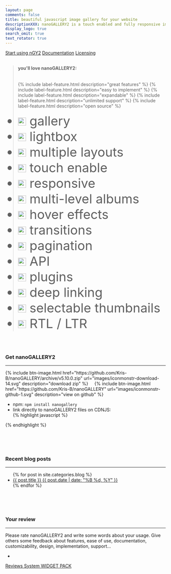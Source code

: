 ```yaml
---
layout: page
comments: false
title: beautiful javascript image gallery for your website
descriptionXXX: nanoGALLERY2 is a touch enabled and fully responsive image gallery with justified, cascading and grid layout.<br>It supports self hosted images and pulling in Flickr, Picasa and Google+ photo albums.
display_logo: true
search_omit: true
text_rotator: true
---
```


<script>
  $(document).ready(function () {

    jQuery("#nanoGalleryHead").css('visibility','visible').nanoGallery({
      //userID:'34858669@N00',kind:'flickr',
      //blackList:'doors|kampuchea|vietnam|thailand|laos|yunnan',
      
      // kind: 'picasa',
      // userID:'111186676244625461692',
      // blackList:'profil|scrapbook|Forhomepage',
      
      
      itemsBaseURL:             'https://source.unsplash.com/',
      items: [
        // ################# album PEOPLE
        {
          src: 'LyeduBb2Auk', srct: 'LyeduBb2Auk/133x200',
          title: 'people',
          kind: 'album', ID: 1, albumID: 0
        },
        {
          src: 'LyeduBb2Auk', srct: 'LyeduBb2Auk/133x200',
          title: 'by Roksolana Zasiadko',
          ID: 1000, albumID: 1
        }
/*
{
          src: 'uAgLGG1WBd4', srct: 'uAgLGG1WBd4/300x200',
          title: 'by Scott Webb',
          kind: 'image', ID: 1001, albumID: 1
        },
        {
          src: 'tBtuxtLvAZs', srct: 'tBtuxtLvAZs/300x200',
          title: 'by Matthew Wiebe',
          kind: 'image', ID: 1002, albumID: 1
        },
        {
          src: 'tBtuxtLvAZs', srct: 'tBtuxtLvAZs/154x200',
          title: 'by María Victoria Heredia Reyes',
          kind: 'image', ID: 1003, albumID: 1
        },
        {
          src: 'FhHGPO3aMsU', srct: 'FhHGPO3aMsU/300x200',
          title: 'by María Matteo Paganelli',
          kind: 'image', ID: 1004, albumID: 1
        },
        {
          src: 'uDAA35_fzcs', srct: 'uDAA35_fzcs/300x200',
          title: 'by Elijah Hail',
          kind: 'image', ID: 1005, albumID: 1
        },
        {
          src: 'IJ25m7fXqtk', srct: 'IJ25m7fXqtk/300x200',
          title: 'by Rodion Kutsaev',
          kind: 'image', ID: 1006, albumID: 1
        },
        {
          src: 'E9PJO_vL3E8', srct: 'E9PJO_vL3E8/396x200',
          title: 'by Todd Quackenbush',
          kind: 'image', ID: 1007, albumID: 1
        },
        {
          src: '8jqna7aA-vs', srct: '8jqna7aA-vs/300x200',
          title: 'by Abigail Keenan',
          kind: 'image', ID: 1008, albumID: 1
        },
        {
          src: 'Dwheufds6kQ', srct: 'Dwheufds6kQ/300x200',
          title: 'by Joshua Earle',
          kind: 'image', ID: 1009, albumID: 1
        },
        {
          src: 'v41pwp_RRJU', srct: 'v41pwp_RRJU/300x200',
          title: 'by Matthew Wiebe',
          kind: 'image', ID: 1010, albumID: 1
        },
        {
          src: 'DwTZwZYi9Ww', srct: 'DwTZwZYi9Ww/267x200',
          title: 'by Ilham Rahmansyah',
          kind: 'image', ID: 1011, albumID: 1
        },
        {
          src: '2FrX56QL7P8', srct: '2FrX56QL7P8/300x200',
          title: 'by Alexander Shustov',
          kind: 'image', ID: 1012, albumID: 1
        },
        {
          src: 'pwaaqfoMibI', srct: 'pwaaqfoMibI/302x200',
          title: 'by Tina Rataj',
          kind: 'image', ID: 1013, albumID: 1
        },
        {
          src: 'CMOa3H1SXG0', srct: 'CMOa3H1SXG0/133x200',
          title: 'byChristopher Sardegna',
          kind: 'image', ID: 1014, albumID: 1
        },
        {
          src: 'rHv6C-WTOls', srct: 'rHv6C-WTOls/300x200',
          title: 'by Ali Inay',
          kind: 'image', ID: 1015, albumID: 1
        },
        {
          src: '5tniytQs68E', srct: '5tniytQs68E/355x200',
          title: 'by Lechon Kirb',
          kind: 'image', ID: 1016, albumID: 1
        },
        {
          src: '2TlAsvhqiL0', srct: '2TlAsvhqiL0/300x200',
          title: 'by Eutah Mizushima',
          kind: 'image', ID: 1017, albumID: 1
        },
        {
          src: 'hiAdjnXZxl8', srct: 'hiAdjnXZxl8/300x200',
          title: 'by Benjamin Combs',
          kind: 'image', ID: 1018, albumID: 1
        },
        {
          src: 'J8k-gzI0Zy0', srct: 'J8k-gzI0Zy0/326x200',
          title: 'by Linh Nguyen',
          kind: 'image', ID: 1019, albumID: 1
        },
        {
          src: 'yvx7LSZSzeo', srct: 'yvx7LSZSzeo/300x200',
          title: 'by Lechon Kirb',
          kind: 'image', ID: 1020, albumID: 1
        },
        {
          src: 's00F6-W_OQ8', srct: 's00F6-W_OQ8/300x200',
          title: 'by Joshua Earle',
          kind: 'image', ID: 1021, albumID: 1
        }
        */
      ],
      //thumbnailWidth:300, thumbnailHeight:200,
      //thumbnailL1Width:'240C xs100C sm100C', thumbnailL1Height:'160C xs100C sm100C',
      thumbnailL1Width:'240 xs100C sm100C', thumbnailL1Height:'160 xs100C sm100C',
      thumbnailWidth:'auto', thumbnailHeight:'200 xs80 sm150 la250 xl290',
      thumbnailHoverEffect:[{'name':'imageScale150', 'duration':700},{'name':'labelAppear75', 'duration':400},{'name':'descriptionAppear', 'duration':1000}],
      
      //maxWidth:948,
      //thumbnailHoverEffect:'labelSlideUpTop,borderLighter',
      //thumbnailHoverEffect:'borderLighter',
      paginationMaxLinesPerPage:1,
      viewerDisplayLogo:true,
      photoSorting:'random',
      albumSorting:'random',
      imageTransition : 'slide',
      galleryToolbarWidthAligned:false,
      thumbnailLabel:{display:false,align:'center', position:'overImageOnMiddle'},
      thumbnailL1Label:{display:true,align:'center', position:'overImageOnMiddle'},
      touchAnimationL1: true,
      touchAnimation:false,
      i18n:{
        thumbnailImageDescription:'display photo', thumbnailImageDescription_FR:'afficher photo',
        thumbnailAlbumDescription:'display gallery', thumbnailAlbumDescription_FR:'afficher galerie'
      },
      viewerToolbar: { standard:'minimizeButton,pageCounter,playPauseButton,linkOriginalButton,label', autoMinimize:5000 },
      galleryFullpageButton:true,
      supportIE8: false,
      paginationDots: true,
      locationHash:true,
      breadcrumbAutoHideTopLevel:true
    });
  });  
</script>


<nav class="pagination" role="navigation">
<a markdown="0" class="btn" href="{{ site.url }}/quick-start/">Start using nGY2</a>
<a markdown="0" class="btn" href="{{ site.url }}/docs/">Documentation</a>
<a markdown="0" class="btnGreen" href="{{ site.url }}/licensing/">Licensing</a>
</nav>

<br>

<blockquote>
<nav class="pagination" role="navigation">
<b>you'll love nanoGALLERY2:</b><br><br><br>
{% include label-feature.html description="great features" %}
{% include label-feature.html description="easy to implement" %}
{% include label-feature.html description="expandable" %}
{% include label-feature.html description="unlimited support" %}
{% include label-feature.html description="open source" %}
<br>
<style>#js-rotating > li {font-size:2.5rem;}</style>
<ul id="js-rotating" style="padding:0px;">
  <li><img src="{{ site.url }}/images/iconmonstr-check-mark-12.svg" width="25"> gallery</li>
  <li><img src="{{ site.url }}/images/iconmonstr-check-mark-12.svg" width="25"> lightbox</li>
  <li><img src="{{ site.url }}/images/iconmonstr-check-mark-12.svg" width="25"> multiple layouts</li>
  <li><img src="{{ site.url }}/images/iconmonstr-check-mark-12.svg" width="25"> touch enable</li>
  <li><img src="{{ site.url }}/images/iconmonstr-check-mark-12.svg" width="25"> responsive</li>
  <li><img src="{{ site.url }}/images/iconmonstr-check-mark-12.svg" width="25"> multi-level albums</li>
  <li><img src="{{ site.url }}/images/iconmonstr-check-mark-12.svg" width="25"> hover effects</li>
  <li><img src="{{ site.url }}/images/iconmonstr-check-mark-12.svg" width="25"> transitions</li>
  <li><img src="{{ site.url }}/images/iconmonstr-check-mark-12.svg" width="25"> pagination</li>
  <li><img src="{{ site.url }}/images/iconmonstr-check-mark-12.svg" width="25"> API</li>
  <li><img src="{{ site.url }}/images/iconmonstr-check-mark-12.svg" width="25"> plugins</li>
  <li><img src="{{ site.url }}/images/iconmonstr-check-mark-12.svg" width="25"> deep linking</li>
  <li><img src="{{ site.url }}/images/iconmonstr-check-mark-12.svg" width="25"> selectable thumbnails</li>
  <li><img src="{{ site.url }}/images/iconmonstr-check-mark-12.svg" width="25"> RTL / LTR</li>
</ul>
</nav>
</blockquote>

<br><br>

### Get nanoGALLERY2
---

<nav class="pagination" role="navigation">
  {% include btn-image.html href="https://github.com/Kris-B/nanoGALLERY/archive/v5.10.0.zip" url="images/iconmonstr-download-14.svg" description="download zip" %}
  &nbsp;&nbsp;&nbsp;
  {% include btn-image.html href="https://github.com/Kris-B/nanoGALLERY" url="images/iconmonstr-github-1.svg" description="view on github" %}
</nav>

* npm: `npm install nanogallery`  
* link directly to nanoGALLERY2 files on CDNJS:  
{% highlight javascript %}
<link href="http://cdnjs.cloudflare.com/ajax/libs/nanogallery/5.10.0/css/nanogallery.min.css" rel="stylesheet">
<script src="http://cdnjs.cloudflare.com/ajax/libs/nanogallery/5.10.0/jquery.nanogallery.min.js"></script>
{% endhighlight %}

<br><br><br> 

### Recent blog posts
---

<ul class="post-list">
{% for post in site.categories.blog %} 
  <!-- <li><article><a href="{{ site.url }}{{ post.url }}">{{ post.title }} <span class="entry-date"><time datetime="{{ post.date | date_to_xmlschema }}">{{ post.date | date: "%B %d, %Y" }}</time></span>{% if post.excerpt %} <span class="excerpt">{{ post.excerpt }}</span>{% endif %}</a></article></li> -->
  <li><article><a href="{{ site.url }}{{ post.url }}">{{ post.title }} <span class="entry-date"><time datetime="{{ post.date | date_to_xmlschema }}">{{ post.date | date: "%B %d, %Y" }}</time></span></a></article></li>
{% endfor %}
</ul>
  
<br><br><br>

### Your review
---
Please rate nanoGALLERY2  and write some words about your usage. Give others some feedback about features, ease of use, documentation, customizability, design, implementation, support...

-

<style>.wpac .wp-btn { margin: 0px !important;}</style>
<div id="wpac-review"></div>
<script type="text/javascript">
wpac_init = window.wpac_init || [];
wpac_init.push({widget: 'Review', id: 223});
(function() {
    if ('WIDGETPACK_LOADED' in window) return;
    WIDGETPACK_LOADED = true;
    var mc = document.createElement('script');
    mc.type = 'text/javascript';
    mc.async = true;
    mc.src = 'https://app.widgetpack.com/widget.js';
    var s = document.getElementsByTagName('script')[0]; s.parentNode.insertBefore(mc, s.nextSibling);
})();
</script>
<a href="https://widgetpack.com" class="wpac-cr">Reviews System WIDGET PACK</a>

